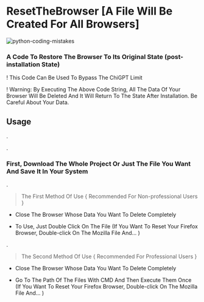 # ResetTheBrowser [A File Will Be Created For All Browsers]


![python-coding-mistakes](https://www.communityfirstcu.org/getmedia/a9346a2b-3007-461a-a728-2c532698b6d4/Blog-Hero_browser.jpg?width=1170&height=585&ext=.jpg)


###  A Code To Restore The Browser To Its Original State (post-installation State) 
! This Code Can Be Used To Bypass The ChiGPT Limit 

! Warning: By Executing The Above Code String, All The Data Of Your Browser Will Be Deleted And It Will Return To The State After Installation. Be Careful About Your Data. 

## Usage
.

.

### First, Download The Whole Project Or Just The File You Want And Save It In Your System 

.

> The First Method Of Use { Recommended For Non-professional Users }
  
  * Close The Browser Whose Data You Want To Delete Completely 

  * To Use, Just Double Click On The File (If You Want To Reset Your Firefox Browser, Double-click On The Mozilla File And... )
 
.

> The Second Method Of Use { Recommended For Professional Users }
  
   * Close The Browser Whose Data You Want To Delete Completely 
  
  * Go To The Path Of The Files With CMD And Then Execute Them Once (If You Want To Reset Your Firefox Browser, Double-click On The Mozilla File And... )
